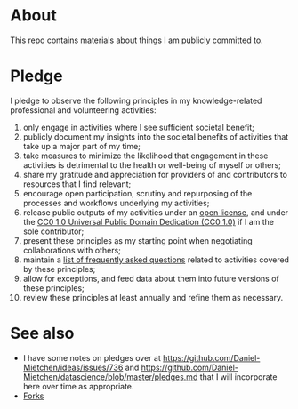 # About

This repo contains materials about things I am publicly committed to. 

# Pledge

I pledge to observe the following principles in my knowledge-related professional and volunteering activities:

1. only engage in activities where I see sufficient societal benefit;
1. publicly document my insights into the societal benefits of activities that take up a major part of my time;
1. take measures to minimize the likelihood that engagement in these activities is detrimental to the health or well-being of myself or others;
1. share my gratitude and appreciation for providers of and contributors to resources that I find relevant;
1. encourage open participation, scrutiny and repurposing of the processes and workflows underlying my activities;
1. release public outputs of my activities under an [open license](https://opendefinition.org/licenses/), and under the [CC0 1.0 Universal Public Domain Dedication (CC0 1.0)](https://creativecommons.org/publicdomain/zero/1.0/) if I am the sole contributor;
1. present these principles as my starting point when negotiating collaborations with others;
1. maintain a [list of frequently asked questions](faq.md) related to activities covered by these principles;
1. allow for exceptions, and feed data about them into future versions of these principles;
1. review these principles at least annually and refine them as necessary.


# See also

* I have some notes on pledges over at https://github.com/Daniel-Mietchen/ideas/issues/736 and https://github.com/Daniel-Mietchen/datascience/blob/master/pledges.md that I will incorporate here over time as appropriate.
* [Forks](https://github.com/Daniel-Mietchen/pledges/network/members)
